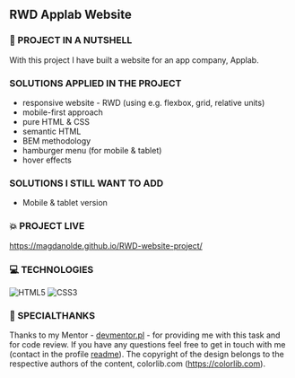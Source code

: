 
## RWD Applab Website 

### :shell: PROJECT IN A NUTSHELL

With this project I have built a website for an app company, Applab. 

###  SOLUTIONS APPLIED IN THE PROJECT

*	responsive website - RWD (using e.g. flexbox, grid, relative units)
*	mobile-first approach
*	pure HTML & CSS
*	semantic HTML
*	BEM methodology
*	hamburger menu (for mobile & tablet)
*	hover effects

###  SOLUTIONS I STILL WANT TO ADD 

* Mobile & tablet version

### :boom: PROJECT LIVE 

https://magdanolde.github.io/RWD-website-project/

### 💻 TECHNOLOGIES

![HTML5](https://img.shields.io/badge/html5-%23E34F26.svg?style=for-the-badge&logo=html5&logoColor=white)
![CSS3](https://img.shields.io/badge/css3-%231572B6.svg?style=for-the-badge&logo=css3&logoColor=white)

### 🤝 SPECIALTHANKS
Thanks to my Mentor - [devmentor.pl](https://devmentor.pl/) - for providing me with this task and for code review.
If you have any questions feel free to get in touch with me (contact in the profile [readme](https://github.com/magdanolde)).
The copyright of the design belongs to the respective authors of the content, colorlib.com (https://colorlib.com).



